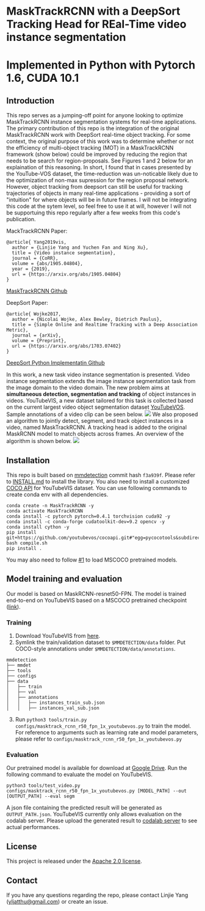 # MaskTrackRCNN with a DeepSort Tracking Head for REal-Time video instance segmentation
# Implemented in Python with Pytorch 1.6, CUDA 10.1

## Introduction
This repo serves as a jumping-off point for anyone looking to optimize MaskTrackRCNN instance segmentation systems for real-time applications. The primary contribution of this repo is the integration of the original MaskTrackRCNN work with DeepSort real-time object tracking. For some context, the original purpose of this work was to determine whether or not the efficiency of multi-object tracking (MOT) in a MaskTrackRCNN framework (show below) could be improved by reducing the region that needs to be search for region-proposals. See Figures 1 and 2 below for an explaination of this reasoning. In short, I found that in cases presented by the YouTube-VOS dataset, the time-reduction was un-noticable likely due to the optimization of non-max supression for the region proposal network. However, object tracking from deepsort can still be useful for tracking trajectories of objects in many real-time applications - providing a sort of "intuition" for where objects will be in future frames. I will not be integrating this code at the sytem level, so feel free to use it at will, however I will not be supportuing this repo regularly after a few weeks from this code's publication.

MackTrackRCNN Paper:
```
@article{ Yang2019vis,
  author = {Linjie Yang and Yuchen Fan and Ning Xu},  
  title = {Video instance segmentation},
  journal = {CoRR},
  volume = {abs/1905.04804},
  year = {2019},
  url = {https://arxiv.org/abs/1905.04804}
}
```
[MaskTrackRCNN Github](https://github.com/youtubevos/MaskTrackRCNN)

DeepSort Paper:
```
@article{ Wojke2017,
  author = {Nicolai Wojke, Alex Bewley, Dietrich Paulus},
  title = {Simple Online and Realtime Tracking with a Deep Association Metric},
  journal = {arXiv},
  volume = {Preprint},
  url = {https://arxiv.org/abs/1703.07402}
}
```
[DeepSort Python Implementatin Github](https://github.com/ZQPei/deep_sort_pytorch)


In this work, a new task video instance segmentation is presented. Video instance segmentation extends the image instance segmentation task from the image domain to the video domain. The new problem aims at **simultaneous detection, segmentation and tracking** of object instances in videos.
YouTubeVIS, a new dataset tailored for this task is collected based on the current largest video object segmentation dataset [YouTubeVOS](youtube-vos.org). Sample annotations of a video clip can be seen below.
<img src='doc/sample_gt.png'>
We also proposed an algorithm to jointly detect, segment, and track object instances in a video, named MaskTrackRCNN.  A tracking head is added to the original MaskRCNN model to match objects across frames. An overview of the algorithm is shown below.
<img src='doc/framework.png'>
## Installation
This repo is built based on [mmdetection](https://github.com/open-mmlab/mmdetection) commit hash `f3a939f`. Please refer to [INSTALL.md](INSTALL.md) to install the library.
You also need to install a customized [COCO API](https://github.com/youtubevos/cocoapi) for YouTubeVIS dataset.
You can use following commands to create conda env with all dependencies.
```
conda create -n MaskTrackRCNN -y
conda activate MaskTrackRCNN
conda install -c pytorch pytorch=0.4.1 torchvision cuda92 -y
conda install -c conda-forge cudatoolkit-dev=9.2 opencv -y
conda install cython -y
pip install git+https://github.com/youtubevos/cocoapi.git#"egg=pycocotools&subdirectory=PythonAPI"
bash compile.sh
pip install .
```
You may also need to follow [#1](/../../issues/1) to load MSCOCO pretrained models.
## Model training and evaluation
Our model is based on MaskRCNN-resnet50-FPN. The model is trained end-to-end on YouTubeVIS based on a MSCOCO pretrained checkpoint ([link](https://s3.ap-northeast-2.amazonaws.com/open-mmlab/mmdetection/models/mask_rcnn_r50_fpn_1x_20181010-069fa190.pth)).
### Training
1. Download YouTubeVIS from [here](https://youtube-vos.org/dataset/vis/).
2. Symlink the train/validation dataset to `$MMDETECTION/data` folder. Put COCO-style annotations under `$MMDETECTION/data/annotations`.
```
mmdetection
├── mmdet
├── tools
├── configs
├── data
│   ├── train
│   ├── val
│   ├── annotations
│   │   ├── instances_train_sub.json
│   │   ├── instances_val_sub.json
```

3. Run `python3 tools/train.py configs/masktrack_rcnn_r50_fpn_1x_youtubevos.py` to train the model.
For reference to arguments such as learning rate and model parameters, please refer to `configs/masktrack_rcnn_r50_fpn_1x_youtubevos.py`

### Evaluation

Our pretrained model is available for download at [Google Drive](https://drive.google.com/file/d/1L4R2vwlXYzW0CU7wbBCNGKVLmog1Sz2R/view?usp=sharing).
Run the following command to evaluate the model on YouTubeVIS.
```
python3 tools/test_video.py configs/masktrack_rcnn_r50_fpn_1x_youtubevos.py [MODEL_PATH] --out [OUTPUT_PATH] --eval segm
```
A json file containing the predicted result will be generated as `OUTPUT_PATH.json`. YouTubeVIS currently only allows evaluation on the codalab server. Please upload the generated result to [codalab server](https://competitions.codalab.org/competitions/20128) to see actual performances.

## License

This project is released under the [Apache 2.0 license](LICENSE).
## Contact
If you have any questions regarding the repo, please contact Linjie Yang (yljatthu@gmail.com) or create an issue.

